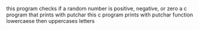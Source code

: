 this program checks if a random number is positive, negative, or zero
a c program that prints with putchar 
this c program prints with putchar function lowercaese then uppercases letters
